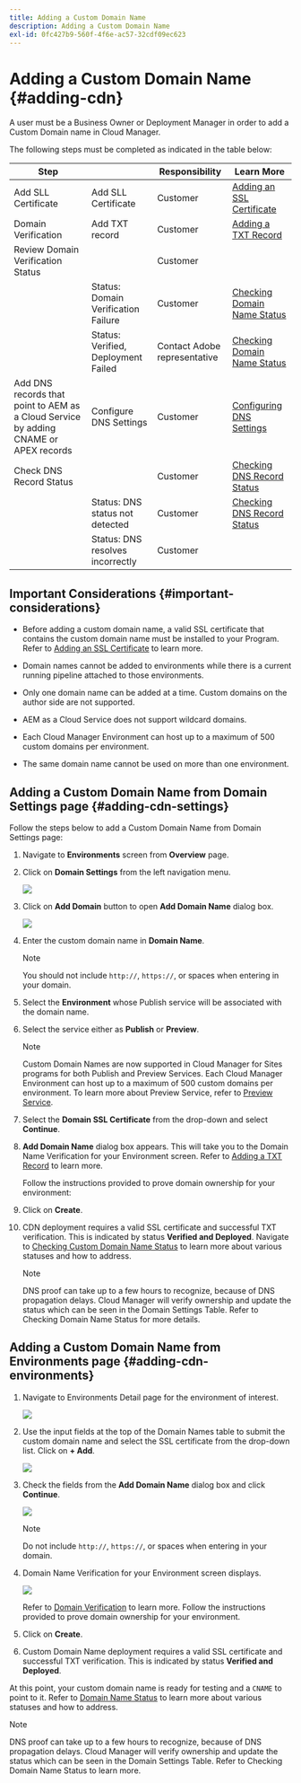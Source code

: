 ```yaml
---
title: Adding a Custom Domain Name
description: Adding a Custom Domain Name
exl-id: 0fc427b9-560f-4f6e-ac57-32cdf09ec623
---
```

# Adding a Custom Domain Name {#adding-cdn}

A user must be a Business Owner or Deployment Manager in order to add a Custom Domain name in Cloud Manager.

The following steps must be completed as indicated in the table below:

|Step||Responsibility|Learn More|
|--- |--- |--- |---|
|Add SLL Certificate|Add SLL Certificate|Customer|[Adding an SSL Certificate](https://experienceleague.adobe.com/docs/experience-manager-cloud-service/implementing/using-cloud-manager/manage-ssl-certificates/add-ssl-certificate.html?lang=en)|
|Domain Verification|Add TXT record|Customer|[Adding a TXT Record](https://experienceleague.adobe.com/docs/experience-manager-cloud-service/implementing/using-cloud-manager/custom-domain-names/add-text-record.html?lang=en)|
|Review Domain Verification Status||Customer||
||Status: Domain Verification Failure|Customer|[Checking Domain Name Status](https://experienceleague.adobe.com/docs/experience-manager-cloud-service/implementing/using-cloud-manager/custom-domain-names/check-domain-name-status.html?lang=en)|
||Status: Verified, Deployment Failed|Contact Adobe representative|[Checking Domain Name Status](https://experienceleague.adobe.com/docs/experience-manager-cloud-service/implementing/using-cloud-manager/custom-domain-names/check-domain-name-status.html?lang=en)|
|Add DNS records that point to AEM as a Cloud Service by adding CNAME or APEX records|Configure DNS Settings|Customer|[Configuring DNS Settings](https://experienceleague.adobe.com/docs/experience-manager-cloud-service/implementing/using-cloud-manager/custom-domain-names/configure-dns-settings.html?lang=en)|
|Check DNS Record Status||Customer|[Checking DNS Record Status](https://experienceleague.adobe.com/docs/experience-manager-cloud-service/implementing/using-cloud-manager/custom-domain-names/check-dns-record-status.html?lang=en)|
||Status: DNS status not detected|Customer|[Checking DNS Record Status](https://experienceleague.adobe.com/docs/experience-manager-cloud-service/implementing/using-cloud-manager/custom-domain-names/check-dns-record-status.html?lang=en)|
||Status: DNS resolves incorrectly|Customer||


## Important Considerations {#important-considerations}

* Before adding a custom domain name, a valid SSL certificate that contains the custom domain name must be installed to your Program. Refer to [Adding an SSL Certificate](/help/implementing/cloud-manager/managing-ssl-certifications/add-ssl-certificate.md) to learn more.

* Domain names cannot be added to environments while there is a current running pipeline attached to those environments.

* Only one domain name can be added at a time. Custom domains on the author side are not supported.

* AEM as a Cloud Service does not support wildcard domains.

* Each Cloud Manager Environment can host up to a maximum of 500 custom domains per environment.

* The same domain name cannot be used on more than one environment.

## Adding a Custom Domain Name from Domain Settings page {#adding-cdn-settings}

Follow the steps below to add a Custom Domain Name from Domain Settings page:

1. Navigate to **Environments** screen from **Overview** page.

1. Click on **Domain Settings** from the left navigation menu.

   ![](/help/implementing/cloud-manager/assets/cdn/cdn-create.png)

1. Click on **Add Domain** button to open **Add Domain Name** dialog box.

   ![](/help/implementing/cloud-manager/assets/cdn/add-cdn1.png)

1. Enter the custom domain name in **Domain Name**. 

   >[!NOTE] 
   >You should not include `http://`, `https://`, or spaces when entering in your domain. 

1. Select the **Environment** whose Publish service will be associated with the domain name.

1. Select the service either as **Publish** or **Preview**.

   >[!NOTE]
   >Custom Domain Names are now supported in Cloud Manager for Sites programs for both Publish and Preview Services. Each Cloud Manager Environment can host up to a maximum of 500 custom domains per environment. To learn  more about Preview Service, refer to [Preview Service](/help/implementing/cloud-manager/manage-environments.md#preview-service).

1. Select the **Domain SSL Certificate** from the drop-down and select **Continue**.

1. **Add Domain Name** dialog box appears. This will take you to the Domain Name Verification for your Environment screen. Refer to [Adding a TXT Record](/help/implementing/cloud-manager/custom-domain-names/add-text-record.md) to learn more.
   
   Follow the instructions provided to prove domain ownership for your environment:

1. Click on **Create**. 
1. CDN deployment requires a valid SSL certificate  and successful TXT verification. This is indicated by status **Verified and Deployed**.
   Navigate to [Checking Custom Domain Name Status](/help/implementing/cloud-manager/custom-domain-names/check-domain-name-status.md) to learn more about various statuses and how to address.

   >[!NOTE]
   >DNS proof can take up to a few hours to recognize, because of DNS propagation delays. Cloud Manager will verify ownership and update the status which can be seen in the Domain Settings Table. Refer to Checking Domain Name Status for more details.

## Adding a Custom Domain Name from Environments page {#adding-cdn-environments}

1. Navigate to Environments Detail page for the environment of interest.

   ![](/help/implementing/cloud-manager/assets/cdn/cdn-create4.png)
   
1. Use the input fields at the top of the Domain Names table to submit  the custom domain name and select the SSL certificate from the drop-down list. Click on **+ Add**.

   ![](/help/implementing/cloud-manager/assets/cdn/cdn-create3.png)

1. Check the fields from the **Add Domain Name** dialog box and click **Continue**.

   ![](/help/implementing/cloud-manager/assets/cdn/cdn-create5.png)

   >[!NOTE]
   >Do not include `http://`, `https://`, or spaces when entering in your domain.

1. Domain Name Verification for your Environment screen displays.

   ![](/help/implementing/cloud-manager/assets/cdn/cdn-create6.png)

   Refer to [Domain Verification](/help/implementing/cloud-manager/custom-domain-names/add-text-record.md) to learn more. Follow the instructions provided to prove domain ownership for your environment.

1. Click on **Create**. 

1. Custom Domain Name deployment requires a valid SSL certificate  and successful TXT verification. This is indicated by status **Verified and Deployed**.  

At this point, your custom domain name is ready for testing and a `CNAME` to point to it. Refer to [Domain Name Status](/help/implementing/cloud-manager/custom-domain-names/check-domain-name-status.md) to learn more about various statuses and how to address.

   >[!NOTE]
   >DNS proof can take up to a few hours to recognize, because of DNS propagation delays. Cloud Manager will verify ownership and update the status which can be seen in the Domain Settings Table. Refer to Checking Domain Name Status to learn more.
